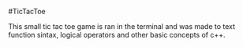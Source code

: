 #TicTacToe

This small tic tac toe game is ran in the terminal and was made to text function sintax, logical operators and other basic concepts of c++.
